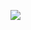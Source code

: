 ![](https://komarev.com/ghpvc/?username=ByteMyPast&&label=Animatronics+Salvaged&style=for-the-badge&color=5C4F7B#)

